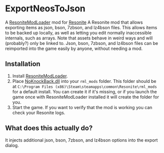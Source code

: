 # ExportNeosToJson

A [ResoniteModLoader](https://github.com/resonite-modding-group/ResoniteModLoader) mod for [Resonite](https://resonite.com/) A Resonite mod that allows exporting items as json, bson, 7zbson, and lz4bson files. This allows items to be backed up locally, as well as letting you edit normally inaccessible internals, such as arrays. Note that assets behave in weird ways and will (probably?) only be linked to. Json, bson, 7zbson, and lz4bson files can be reimported into the game easily by anyone, without needing a mod.

## Installation
1. Install [ResoniteModLoader](https://github.com/resonite-modding-group/ResoniteModLoader).
1. Place [NoKnockBack.dll](https://github.com/989onan/NoKnockBack/releases/latest/download/NoKnockBack.dll) into your `rml_mods` folder. This folder should be at `C:\Program Files (x86)\Steam\steamapps\common\Resonite\rml_mods` for a default install. You can create it if it's missing, or if you launch the game once with ResoniteModLoader installed it will create the folder for you.
1. Start the game. If you want to verify that the mod is working you can check your Resonite logs.

## What does this actually do?
It injects additional json, bson, 7zbson, and lz4bson options into the export dialog.
